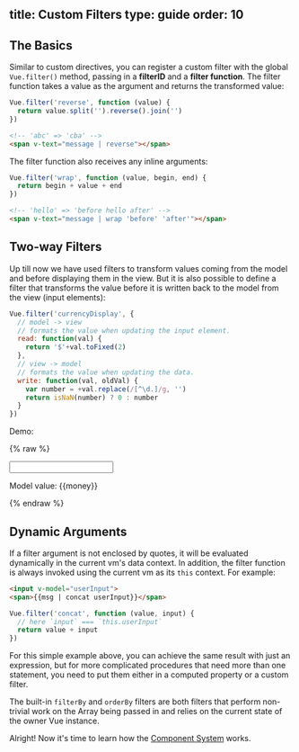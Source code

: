 title: Custom Filters
type: guide
order: 10
---

## The Basics

Similar to custom directives, you can register a custom filter with the global `Vue.filter()` method, passing in a **filterID** and a **filter function**. The filter function takes a value as the argument and returns the transformed value:

``` js
Vue.filter('reverse', function (value) {
  return value.split('').reverse().join('')
})
```

``` html
<!-- 'abc' => 'cba' -->
<span v-text="message | reverse"></span>
```

The filter function also receives any inline arguments:

``` js
Vue.filter('wrap', function (value, begin, end) {
  return begin + value + end
})
```

``` html
<!-- 'hello' => 'before hello after' -->
<span v-text="message | wrap 'before' 'after'"></span>
```

## Two-way Filters

Up till now we have used filters to transform values coming from the model and before displaying them in the view. But it is also possible to define a filter that transforms the value before it is written back to the model from the view (input elements):

``` js
Vue.filter('currencyDisplay', {
  // model -> view
  // formats the value when updating the input element.
  read: function(val) {
    return '$'+val.toFixed(2)
  },
  // view -> model
  // formats the value when updating the data.
  write: function(val, oldVal) {
    var number = +val.replace(/[^\d.]/g, '')
    return isNaN(number) ? 0 : number
  }
})
```

Demo:

{% raw %}
<div id="two-way-filter-demo" class="demo">
  <input type="text" v-model="money | currencyDisplay">
  <p>Model value: {{money}}</p>
</div>
<script>
new Vue({
  el: '#two-way-filter-demo',
  data: {
    money: 123.45
  },
  filters: {
    currencyDisplay: {
      read: function(val) {
        return '$'+val.toFixed(2)
      },
      write: function(val, oldVal) {
        var number = +val.replace(/[^\d.]/g, '')
        return isNaN(number) ? 0 : number
      }
    }
  }
})
</script>
{% endraw %}

## Dynamic Arguments

If a filter argument is not enclosed by quotes, it will be evaluated dynamically in the current vm's data context. In addition, the filter function is always invoked using the current vm as its `this` context. For example:

``` html
<input v-model="userInput">
<span>{{msg | concat userInput}}</span>
```

``` js
Vue.filter('concat', function (value, input) {
  // here `input` === `this.userInput`
  return value + input
})
```

For this simple example above, you can achieve the same result with just an expression, but for more complicated procedures that need more than one statement, you need to put them either in a computed property or a custom filter.

The built-in `filterBy` and `orderBy` filters are both filters that perform non-trivial work on the Array being passed in and relies on the current state of the owner Vue instance.

Alright! Now it's time to learn how the [Component System](/guide/components.html) works.
